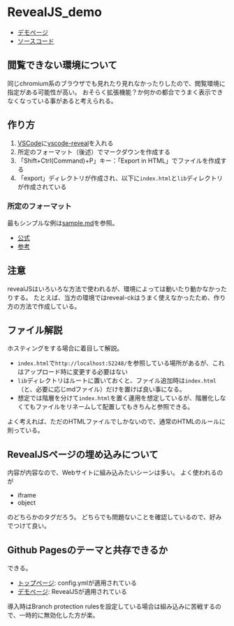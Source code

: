 # RevealJS_demo
- [デモページ](https://shimajima-eiji.github.io/RevealJS_demo/sample.html)
- [ソースコード](https://github.com/shimajima-eiji/RevealJS_demo)

## 閲覧できない環境について
同じchromium系のブラウザでも見れたり見れなかったりしたので、閲覧環境に指定がある可能性が高い。
おそらく拡張機能？か何かの都合でうまく表示できなくなっている事があると考えられる。

## 作り方
1. [VSCode](https://code.visualstudio.com/)に[vscode-reveal](https://marketplace.visualstudio.com/items?itemName=evilz.vscode-reveal)を入れる
2. 所定のフォーマット（後述）でマークダウンを作成する
3. 「Shift+Ctrl(Command)+P」キー：「Export in HTML」でファイルを作成する
4. 「export」ディレクトリが作成され、以下に`index.html`と`lib`ディレクトリが作成されている

### 所定のフォーマット
最もシンプルな例は[sample.md](https://github.com/shimajima-eiji/RevealJS_demo/blob/main/sample.md)を参照。

- [公式](https://github.com/hakimel/reveal.js/)
- [参考](https://zatsugaku-engineer.com/html-css-javascript/reveal-js)

## 注意
revealJSはいろいろな方法で使われるが、環境によっては動いたり動かなかったりする。
たとえば、当方の環境ではreveal-ckはうまく使えなかったため、作り方の方法で作成している。

## ファイル解説
ホスティングをする場合に着目して解説。

- `index.html`で`http://localhost:52248/`を参照している場所があるが、これはアップロード時に変更する必要はない
- `lib`ディレクトリはルートに置いておくと、ファイル追加時は`index.html`（と、必要に応じmdファイル）だけを置けば良い事になる。
- 想定では階層を分けて`index.html`を置く運用を想定しているが、階層化しなくてもファイルをリネームして配置してもきちんと参照できる。

よく考えれば、ただのHTMLファイルでしかないので、通常のHTMLのルールに則っている。

## RevealJSページの埋め込みについて
内容が内容なので、Webサイトに組み込みたいシーンは多い。
よく使われるのが

- iframe
- object

のどちらかのタグだろう。
どちらでも問題ないことを確認しているので、好みでつけて良い。

## Github Pagesのテーマと共存できるか
できる。

- [トップページ](https://shimajima-eiji.github.io/RevealJS_demo): config.ymlが適用されている
- [デモページ](https://shimajima-eiji.github.io/RevealJS_demo/sample.html): RevealJSが適用されている

導入時はBranch protection rulesを設定している場合は組み込みに苦戦するので、一時的に無効化した方が楽。
